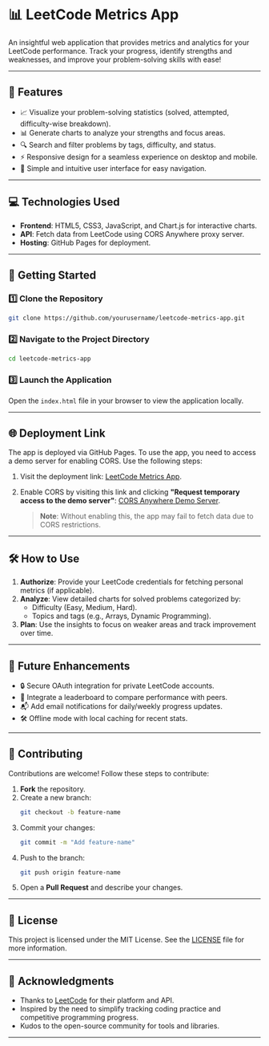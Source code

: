 
# 📊 **LeetCode Metrics App**

An insightful web application that provides metrics and analytics for your LeetCode performance. Track your progress, identify strengths and weaknesses, and improve your problem-solving skills with ease!

---

## 🌟 **Features**

- 📈 Visualize your problem-solving statistics (solved, attempted, difficulty-wise breakdown).
- 📊 Generate charts to analyze your strengths and focus areas.
- 🔍 Search and filter problems by tags, difficulty, and status.
- ⚡ Responsive design for a seamless experience on desktop and mobile.
- 🎯 Simple and intuitive user interface for easy navigation.

---

## 💻 **Technologies Used**

- **Frontend**: HTML5, CSS3, JavaScript, and Chart.js for interactive charts.
- **API**: Fetch data from LeetCode using CORS Anywhere proxy server.
- **Hosting**: GitHub Pages for deployment.

---

## 🚀 **Getting Started**

### 1️⃣ Clone the Repository
```bash
git clone https://github.com/yourusername/leetcode-metrics-app.git
```

### 2️⃣ Navigate to the Project Directory
```bash
cd leetcode-metrics-app
```

### 3️⃣ Launch the Application
Open the `index.html` file in your browser to view the application locally.

---

## 🌐 **Deployment Link**

The app is deployed via GitHub Pages. To use the app, you need to access a demo server for enabling CORS. Use the following steps:

1. Visit the deployment link: [LeetCode Metrics App](kanak227.github.io/Leetcode-Metric/).
2. Enable CORS by visiting this link and clicking **"Request temporary access to the demo server"**:
   [CORS Anywhere Demo Server](https://cors-anywhere.herokuapp.com/).

   > **Note**: Without enabling this, the app may fail to fetch data due to CORS restrictions.

---

## 🛠️ **How to Use**

1. **Authorize**: Provide your LeetCode credentials for fetching personal metrics (if applicable).
2. **Analyze**: View detailed charts for solved problems categorized by:
   - Difficulty (Easy, Medium, Hard).
   - Topics and tags (e.g., Arrays, Dynamic Programming).
3. **Plan**: Use the insights to focus on weaker areas and track improvement over time.

---

## 🚧 **Future Enhancements**

- 🔒 Secure OAuth integration for private LeetCode accounts.
- 🚀 Integrate a leaderboard to compare performance with peers.
- 📬 Add email notifications for daily/weekly progress updates.
- 🛠️ Offline mode with local caching for recent stats.

---

## 🤝 **Contributing**

Contributions are welcome! Follow these steps to contribute:

1. **Fork** the repository.
2. Create a new branch:
   ```bash
   git checkout -b feature-name
   ```
3. Commit your changes:
   ```bash
   git commit -m "Add feature-name"
   ```
4. Push to the branch:
   ```bash
   git push origin feature-name
   ```
5. Open a **Pull Request** and describe your changes.

---

## 📄 **License**

This project is licensed under the MIT License. See the [LICENSE](LICENSE) file for more information.

---

## 🙌 **Acknowledgments**

- Thanks to [LeetCode](https://leetcode.com/) for their platform and API.
- Inspired by the need to simplify tracking coding practice and competitive programming progress.
- Kudos to the open-source community for tools and libraries.

---

